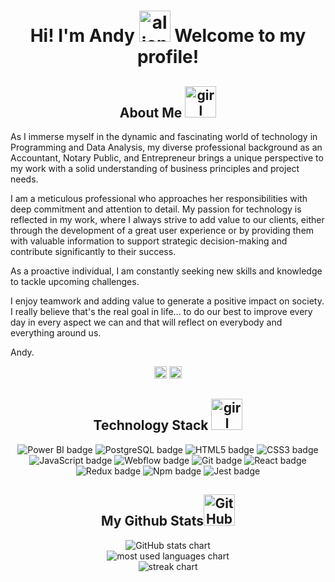 <h1 align="center"> Hi! I'm Andy <img src="https://media.giphy.com/media/kReKcfrs1YoTmt2AQt/giphy.gif" alt="alien waving hi" width="50"/> Welcome to my profile! </h1>


<!--- About Me -->
<h2 align="center"> About Me <img src="https://media.giphy.com/media/4XXo8A7CIW1lZGgdhm/giphy.gif" alt="girl typing on computer" width="50"/> </h2>

As I immerse myself in the dynamic and fascinating world of technology in Programming and Data Analysis, my diverse professional background as an Accountant, Notary Public, and Entrepreneur brings a unique perspective to my work with a solid understanding of business principles and project needs.

I am a meticulous professional who approaches her responsibilities with deep commitment and attention to detail. My passion for technology is reflected in my work, where I always strive to add value to our clients, either through the development of a great user experience or by providing them with valuable information to support strategic decision-making and contribute significantly to their success.

As a proactive individual, I am constantly seeking new skills and knowledge to tackle upcoming challenges. 

I enjoy teamwork and adding value to generate a positive impact on society. I really believe that's the real goal in life... to do our best to improve every day in every aspect we can and that will reflect on everybody and everything around us. 

Andy.


<!--- Social Media Links -->
<div align="center">
  <a href="https://github.com/AndreaOliver"><img src="https://img.shields.io/badge/GitHub-%23121011.svg?style=plastic&logo=github&logoColor=white" alt="GitHub link" height="20"/></a> 
  <a href="https://www.linkedin.com/in/andrea--oliver"><img src="https://img.shields.io/badge/LinkedIn-%230077B5.svg?style=plastic&logo=linkedin&logoColor=white" alt="LinkedIn link" height="20"/></a>
</div>


<!--- Technology Stack -->
<h2 align="center">Technology Stack <img src="https://media.giphy.com/media/NgurY1o4z080Jfoyzw/giphy.gif" alt="girl typing on computer" width="50"/></h2>

<div align="center">
  <img src="https://img.shields.io/badge/Power_BI-F2C811?style=plastic&logo=powerbi&logoColor=black" alt="Power BI badge"/>
  <img src="https://img.shields.io/badge/postgreSQL-%23316192.svg?style=plastic&logo=postgresql&logoColor=white" alt="PostgreSQL badge"/>
  
  <img src="https://img.shields.io/badge/HTML5-%23E34F26.svg?style=plastic&logo=html5&logoColor=white" alt="HTML5 badge"/>
  <img src="https://img.shields.io/badge/CSS3-%231572B6.svg?style=plastic&logo=css3&logoColor=white" alt="CSS3 badge"/>
  <img src="https://img.shields.io/badge/JavaScript-%23323330.svg?style=plastic&logo=javascript&logoColor=%23F7DF1E" alt="JavaScript badge"/>
  <img src="https://img.shields.io/badge/Webflow-blue.svg?style=plastic&logo=webflow-css&logoColor=white" alt="Webflow badge"/>
  
  <img src="https://img.shields.io/badge/Git-%23F05033.svg?style=plastic&logo=git&logoColor=white" alt="Git badge"/>
  
  <img src="https://img.shields.io/badge/React-%2320232a.svg?style=plastic&logo=react&logoColor=white" alt="React badge"/>
  <img src="https://img.shields.io/badge/Redux-%23593d88.svg?style=plastic&logo=redux&logoColor=white" alt="Redux badge"/>
  <img src="https://img.shields.io/badge/NPM-%23CB3837.svg?style=plastic&logo=npm&logoColor=white" alt="Npm badge"/>
  <img src="https://img.shields.io/badge/Jest-%23C21325?style=plastic&logo=Jest&logoColor=white" alt="Jest badge"/>
</div>


<!--- GitHub Stats -->
<h2 align="center">
  My Github Stats<img src="https://media.giphy.com/media/KzJkzjggfGN5Py6nkT/giphy.gif" alt="GitHub logo" width="50" color="white">
</h2>

<div align="center">
  <img src = "https://github-readme-stats-andreaoliver.vercel.app/api?username=andreaoliver&count_private=true&show_icons=true&theme=tokyonight&hide=issues&include_all_commits=true" alt="GitHub stats chart">
</div>

<div align="center"  >
  <img src = "https://github-readme-stats-andreaoliver.vercel.app/api/top-langs/?username=andreaoliver&count_private=true&theme=tokyonight" alt="most used languages chart">
</div>

<div align="center">
  <img src = "https://github-readme-streak-stats.herokuapp.com/?user=andreaoliver&count_private=true&theme=tokyonight" alt="streak chart">
</div>
